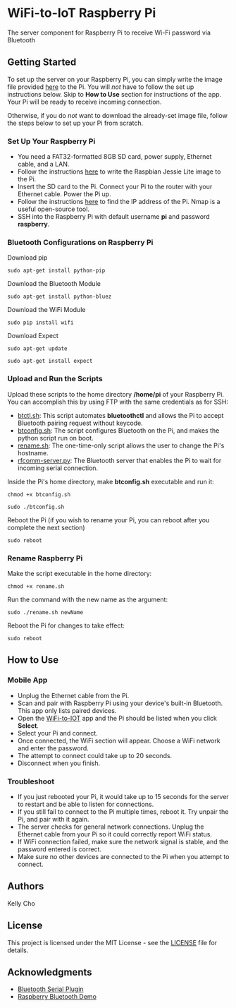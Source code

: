 # WiFi-to-IoT Raspberry Pi

The server component for Raspberry Pi to receive Wi-Fi password via Bluetooth

## Getting Started

To set up the server on your Raspberry Pi, you can simply write the image file provided [here](https://drive.google.com/file/d/0B92Ojh_tAk-XcXktR1RDVWk5TFk/view) to the Pi. You will *not* have to follow the set up instructions below. Skip to **How to Use** section for instructions of the app. Your Pi will be ready to receive incoming connection.

Otherwise, if you do *not* want to download the already-set image file, follow the steps below to set up your Pi from scratch.

### Set Up Your Raspberry Pi

* You need a FAT32-formatted 8GB SD card, power supply, Ethernet cable, and a LAN.
* Follow the instructions [here](https://www.raspberrypi.org/documentation/installation/installing-images/README.md) to write the  Raspbian Jessie Lite image to the Pi.
* Insert the SD card to the Pi. Connect your Pi to the router with your Ethernet cable. Power the Pi up.
* Follow the instructions [here](https://www.raspberrypi.org/documentation/remote-access/ip-address.md) to find the IP address of the Pi. Nmap is a useful open-source tool.
* SSH into the Raspberry Pi with default username **pi** and password **raspberry**.

### Bluetooth Configurations on Raspberry Pi

Download pip

```
sudo apt-get install python-pip
```

Download the Bluetooth Module

```
sudo apt-get install python-bluez
```

Download the WiFi Module

```
sudo pip install wifi
```

Download Expect

```
sudo apt-get update
```

```
sudo apt-get install expect
```

### Upload and Run the Scripts

Upload these scripts to the home directory **/home/pi** of your Raspberry Pi. You can accomplish this by using FTP with the same credentials as for SSH: 
* [btctl.sh](https://github.com/patrick-evolabs/wifi-to-iot-raspberry-pi/blob/master/btctl.sh): This script automates **bluetoothctl** and allows the Pi to accept Bluetooth pairing request without keycode.
* [btconfig.sh](https://github.com/patrick-evolabs/wifi-to-iot-raspberry-pi/blob/master/btconfig.sh): The script configures Bluetooth on the Pi, and makes the python script run on boot.
* [rename.sh](https://github.com/patrick-evolabs/wifi-to-iot-raspberry-pi/blob/master/rename.sh): The one-time-only script allows the user to change the Pi's hostname.
* [rfcomm-server.py](https://github.com/patrick-evolabs/wifi-to-iot-raspberry-pi/blob/master/rfcomm-server.py): The Bluetooth server that enables the Pi to wait for incoming serial connection.

Inside the Pi's home directory, make **btconfig.sh** executable and run it:

```
chmod +x btconfig.sh
```

```
sudo ./btconfig.sh
```

Reboot the Pi (if you wish to rename your Pi, you can reboot after you complete the next section)

```
sudo reboot
```

### Rename Raspberry Pi

Make the script executable in the home directory:

```
chmod +x rename.sh
```

Run the command with the new name as the argument:

```
sudo ./rename.sh newName
```

Reboot the Pi for changes to take effect:

```
sudo reboot
```

## How to Use
### Mobile App
* Unplug the Ethernet cable from the Pi.
* Scan and pair with Raspberry Pi using your device's built-in Bluetooth. This app only lists paired devices.
* Open the [WiFi-to-IOT](https://play.google.com/store/apps/details?id=com.bluepi) app and the Pi should be listed when you click **Select**.
* Select your Pi and connect.
* Once connected, the WiFi section will appear. Choose a WiFi network and enter the password.
* The attempt to connect could take up to 20 seconds.
* Disconnect when you finish.

### Troubleshoot
* If you just rebooted your Pi, it would take up to 15 seconds for the server to restart and be able to listen for connections.
* If you still fail to connect to the Pi multiple times, reboot it. Try unpair the Pi, and pair with it again.
* The server checks for general network connections. Unplug the Ethernet cable from your Pi so it could correctly report WiFi status. 
* If WiFi connection failed, make sure the network signal is stable, and the password entered is correct.
* Make sure no other devices are connected to the Pi when you attempt to connect.

## Authors

Kelly Cho

## License

This project is licensed under the MIT License - see the [LICENSE](https://github.com/patrick-evolabs/wifi-to-iot-raspberry-pi/blob/master/LICENSE) file for details.

## Acknowledgments

* [Bluetooth Serial Plugin](https://github.com/don/BluetoothSerial)
* [Raspberry Bluetooth Demo](https://github.com/EnableTech/raspberry-bluetooth-demo)
